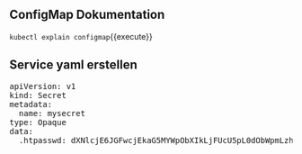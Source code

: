 ## ConfigMap Dokumentation
`kubectl explain configmap`{{execute}}

## Service yaml erstellen
<pre class="file" data-filename="secret.yaml" data-target="replace">
apiVersion: v1
kind: Secret
metadata:
  name: mysecret
type: Opaque
data:
  .htpasswd: dXNlcjE6JGFwcjEkaG5MYWpObXIkLjFUcU5pL0dObWpmLzhEbkx4ZGxHMAo=
</pre>   